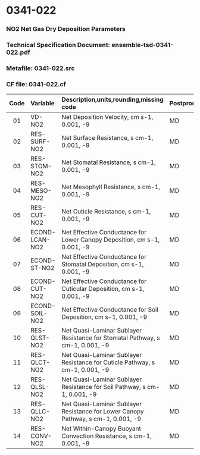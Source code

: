 # 0341-022
### NO2 Net Gas Dry Deposition Parameters
### Technical Specification Document: ensemble-tsd-0341-022.pdf
### Metafile: 0341-022.src
### CF file: 0341-022.cf
|Code|Variable|Description,units,rounding,missing code|Postprocessing|
|:-:|:-|:-|:-|
|01|VD-NO2|Net Deposition Velocity, cm s-1, 0.001, -9|MD|
|02|RES-SURF-NO2|Net Surface Resistance, s cm-1, 0.001, -9|MD|
|03|RES-STOM-NO2|Net Stomatal Resistance, s cm-1, 0.001, -9|MD|
|04|RES-MESO-NO2|Net Mesophyll Resistance, s cm-1, 0.001, -9|MD|
|05|RES-CUT-NO2|Net Cuticle Resistance, s cm-1, 0.001, -9|MD|
|06|ECOND-LCAN-NO2|Net Effective Conductance for Lower Canopy Deposition, cm s-1, 0.001, -9|MD|
|07|ECOND-ST-NO2|Net Effective Conductance for Stomatal Deposition, cm s-1, 0.001, -9|MD|
|08|ECOND-CUT-NO2|Net Effective Conductance for Cuticular Deposition, cm s-1, 0.001, -9|MD|
|09|ECOND-SOIL-NO2|Net Effective Conductance for Soil Deposition, cm s-1, 0.001, -9|MD|
|10|RES-QLST-NO2|Net Quasi-Laminar Sublayer Resistance for Stomatal Pathway, s cm-1, 0.001, -9|MD|
|11|RES-QLCT-NO2|Net Quasi-Laminar Sublayer Resistance for Cuticle Pathway, s cm-1, 0.001, -9|MD|
|12|RES-QLSL-NO2|Net Quasi-Laminar Sublayer Resistance for Soil  Pathway, s cm-1, 0.001, -9|MD|
|13|RES-QLLC-NO2|Net Quasi-Laminar Sublayer Resistance for Lower Canopy Pathway, s cm-1, 0.001, -9|MD|
|14|RES-CONV-NO2|Net Within-Canopy Buoyant Convection Resistance, s cm-1, 0.001, -9|MD|
